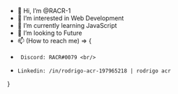 - 👋 Hi, I’m @RACR-1
- 👀 I’m interested in Web Development
- 🌱 I’m currently learning JavaScript
- 💞️ I’m looking to Future
- 📫 (How to reach me) => {
-      Discord: RACR#0079 <br/>
-     Linkedin: /in/rodrigo-acr-197965218 | rodrigo acr
}

